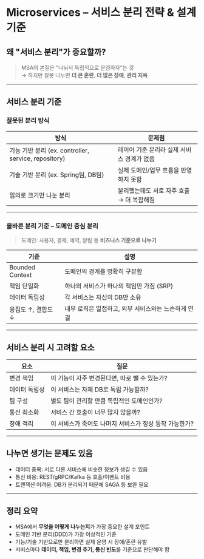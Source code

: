 # Microservices – 서비스 분리 전략 & 설계 기준

## 왜 "서비스 분리"가 중요할까?
> MSA의 본질은 "나눠서 독립적으로 운영하자"는 것  
→ 하지만 잘못 나누면 **더 큰 혼란**, **더 많은 장애**, **관리 지옥**

---

## 서비스 분리 기준

### 잘못된 분리 방식
| 방식 | 문제점 |
|------|--------|
| 기능 기반 분리 (ex. controller, service, repository) | 레이어 기준 분리라 실제 서비스 경계가 없음 |
| 기술 기반 분리 (ex. Spring팀, DB팀) | 실제 도메인/업무 흐름을 반영하지 못함 |
| 임의로 크기만 나눈 분리 | 분리했는데도 서로 자주 호출 → 더 복잡해짐 |

---

### 올바른 분리 기준 – **도메인 중심 분리**
> 도메인: 사용자, 결제, 예약, 알림 등 **비즈니스 기준으로 나누기**

| 기준 | 설명 |
|------|------|
| Bounded Context | 도메인의 경계를 명확히 구분함 |
| 책임 단일화 | 하나의 서비스가 하나의 책임만 가짐 (SRP) |
| 데이터 독립성 | 각 서비스는 자신의 DB만 소유 |
| 응집도 ↑, 결합도 ↓ | 내부 로직은 밀접하고, 외부 서비스와는 느슨하게 연결

---

## 서비스 분리 시 고려할 요소
| 요소 | 질문 |
|------|------|
| 변경 책임 | 이 기능이 자주 변경된다면, 따로 뺄 수 있는가? |
| 데이터 독립성 | 이 서비스는 자체 DB로 독립 가능할까? |
| 팀 구성 | 별도 팀이 관리할 만큼 독립적인 도메인인가? |
| 통신 최소화 | 서비스 간 호출이 너무 많지 않을까? |
| 장애 격리 | 이 서비스가 죽어도 나머지 서비스가 정상 동작 가능한가?

---

## 나누면 생기는 문제도 있음
- 데이터 중복: 서로 다른 서비스에 비슷한 정보가 생길 수 있음
- 통신 비용: REST/gRPC/Kafka 등 호출/이벤트 비용
- 트랜잭션 어려움: DB가 분리되기 때문에 SAGA 등 보완 필요

---

## 정리 요약
- MSA에서 **무엇을 어떻게 나누는지**가 가장 중요한 설계 포인트
- 도메인 기반 분리(DDD)가 가장 이상적인 기준
- 기능/기술 기반으로만 분리하면 실제 운영 시 장애/혼란 유발
- 서비스마다 **데이터, 책임, 변경 주기, 통신 빈도**를 기준으로 판단해야 함
